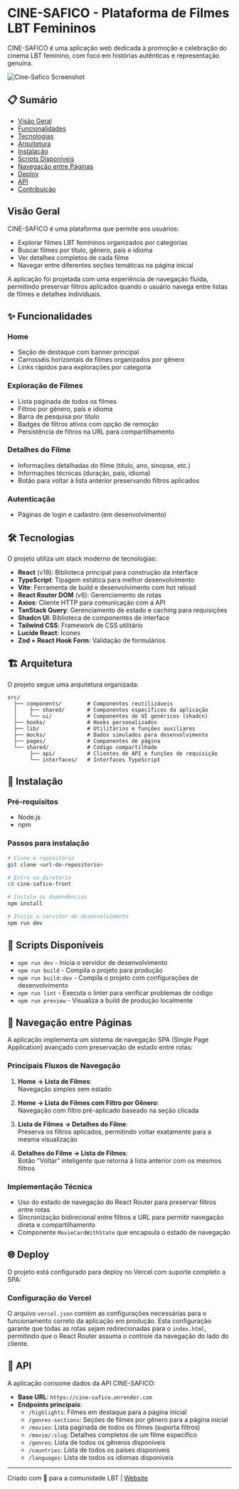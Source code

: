 # CINE-SAFICO - Plataforma de Filmes LBT Femininos

CINE-SAFICO é uma aplicação web dedicada à promoção e celebração do cinema LBT feminino, com foco em histórias autênticas e representação genuína.

![Cine-Safico Screenshot](https://placeholder.svg) <!-- Substitua por um screenshot real da aplicação -->

## 📋 Sumário
- [Visão Geral](#visão-geral)
- [Funcionalidades](#funcionalidades)
- [Tecnologias](#tecnologias)
- [Arquitetura](#arquitetura)
- [Instalação](#instalação)
- [Scripts Disponíveis](#scripts-disponíveis)
- [Navegação entre Páginas](#navegação-entre-páginas)
- [Deploy](#deploy)
- [API](#api)
- [Contribuição](#contribuição)

## Visão Geral

CINE-SAFICO é uma plataforma que permite aos usuários:
- Explorar filmes LBT femininos organizados por categorias
- Buscar filmes por título, gênero, país e idioma
- Ver detalhes completos de cada filme
- Navegar entre diferentes seções temáticas na página inicial

A aplicação foi projetada com uma experiência de navegação fluida, permitindo preservar filtros aplicados quando o usuário navega entre listas de filmes e detalhes individuais.

## ✨ Funcionalidades

### Home
- Seção de destaque com banner principal
- Carrosséis horizontais de filmes organizados por gênero
- Links rápidos para explorações por categoria

### Exploração de Filmes
- Lista paginada de todos os filmes
- Filtros por gênero, país e idioma
- Barra de pesquisa por título
- Badges de filtros ativos com opção de remoção
- Persistência de filtros na URL para compartilhamento

### Detalhes do Filme
- Informações detalhadas do filme (título, ano, sinopse, etc.)
- Informações técnicas (duração, país, idioma)
- Botão para voltar à lista anterior preservando filtros aplicados

### Autenticação
- Páginas de login e cadastro (em desenvolvimento)

## 🛠️ Tecnologias

O projeto utiliza um stack moderno de tecnologias:

- **React** (v18): Biblioteca principal para construção da interface
- **TypeScript**: Tipagem estática para melhor desenvolvimento
- **Vite**: Ferramenta de build e desenvolvimento com hot reload
- **React Router DOM** (v6): Gerenciamento de rotas
- **Axios**: Cliente HTTP para comunicação com a API
- **TanStack Query**: Gerenciamento de estado e caching para requisições
- **Shadcn UI**: Biblioteca de componentes de interface
- **Tailwind CSS**: Framework de CSS utilitário
- **Lucide React**: Ícones
- **Zod + React Hook Form**: Validação de formulários

## 🏗️ Arquitetura

O projeto segue uma arquitetura organizada:

```
src/
  ├── components/        # Componentes reutilizáveis
  │    ├── shared/       # Componentes específicos da aplicação
  │    └── ui/           # Componentes de UI genéricos (shadcn)
  ├── hooks/             # Hooks personalizados
  ├── lib/               # Utilitários e funções auxiliares
  ├── mocks/             # Dados simulados para desenvolvimento
  ├── pages/             # Componentes de página
  └── shared/            # Código compartilhado
       ├── api/          # Clientes de API e funções de requisição
       └── interfaces/   # Interfaces TypeScript
```

## 🚀 Instalação

### Pré-requisitos
- Node.js
- npm

### Passos para instalação

```bash
# Clone o repositório
git clone <url-do-repositorio>

# Entre no diretório
cd cine-safico-front

# Instale as dependências
npm install

# Inicie o servidor de desenvolvimento
npm run dev
```

## 📜 Scripts Disponíveis

- `npm run dev` - Inicia o servidor de desenvolvimento
- `npm run build` - Compila o projeto para produção
- `npm run build:dev` - Compila o projeto com configurações de desenvolvimento
- `npm run lint` - Executa o linter para verificar problemas de código
- `npm run preview` - Visualiza a build de produção localmente

## 🧭 Navegação entre Páginas

A aplicação implementa um sistema de navegação SPA (Single Page Application) avançado com preservação de estado entre rotas:

### Principais Fluxos de Navegação

1. **Home → Lista de Filmes**:  
   Navegação simples sem estado

2. **Home → Lista de Filmes com Filtro por Gênero**:  
   Navegação com filtro pré-aplicado baseado na seção clicada

3. **Lista de Filmes → Detalhes do Filme**:  
   Preserva os filtros aplicados, permitindo voltar exatamente para a mesma visualização

4. **Detalhes do Filme → Lista de Filmes**:  
   Botão "Voltar" inteligente que retorna à lista anterior com os mesmos filtros

### Implementação Técnica

- Uso do estado de navegação do React Router para preservar filtros entre rotas
- Sincronização bidirecional entre filtros e URL para permitir navegação direta e compartilhamento
- Componente `MovieCardWithState` que encapsula o estado de navegação


## 🌐 Deploy

O projeto está configurado para deploy no Vercel com suporte completo a SPA:

### Configuração do Vercel

O arquivo `vercel.json` contém as configurações necessárias para o funcionamento correto da aplicação em produção. 
Esta configuração garante que todas as rotas sejam redirecionadas para o `index.html`, permitindo que o React Router assuma o controle da navegação do lado do cliente.

## 🔌 API

A aplicação consome dados da API CINE-SAFICO:

- **Base URL**: `https://cine-safico.onrender.com`
- **Endpoints principais**:
  - `/highlights`: Filmes em destaque para a página inicial
  - `/genres-sections`: Seções de filmes por gênero para a página inicial
  - `/movies`: Lista paginada de todos os filmes (suporta filtros)
  - `/movie/:slug`: Detalhes completos de um filme específico
  - `/genres`: Lista de todos os gêneros disponíveis
  - `/countries`: Lista de todos os países disponíveis
  - `/languages`: Lista de todos os idiomas disponíveis

---

Criado com 💜 para a comunidade LBT | [Website](https://cine-safico.vercel.app)
